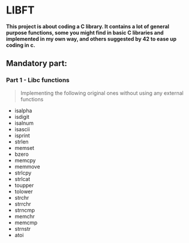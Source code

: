 # LIBFT
**This project is about coding a C library.
It contains a lot of general purpose functions,
some you might find in basic C libraries and implemented in my own way,
and others suggested by 42 to ease up coding in c.**
## Mandatory part:
### Part 1 - Libc functions
> Implementing the following original ones without using any external functions
- isalpha
- isdigit
- isalnum
- isascii
- isprint
- strlen
- memset
- bzero
- memcpy
- memmove
- strlcpy
- strlcat
- toupper
- tolower
- strchr
- strrchr
- strncmp
- memchr
- memcmp
- strnstr
- atoi
